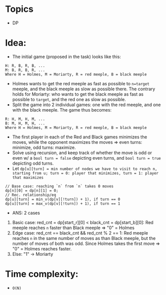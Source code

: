 # Topics
- DP

# Idea: 
- The initial game (proposed in the task) looks like this: 
```
H: R, B, R, B, ...
M: B, R, B, R, ...
Where H = Holmes, M = Moriarty, R = red meeple, B = black meeple
```
- Holmes wants to get the red meeple as fast as possible to `n=target` meeple, and the black meeple as slow as possible there. The contrary holds for Moriarty: who wants to get the black meeple as fast as possible to `target`, and the red one as slow as possible.
- Split the game into 2 individual games: one with the red meeple, and one with the black meeple.  The game thus becomes:
```
R: H, M, H, M, ...
B: M, H, M, H, ...
Where H = Holmes, M = Moriarty, R = red meeple, B = black meeple
```
- The first player in each of the Red and Black games minimizes the moves, while the opponent maximizes the moves => even turns: minimize, odd turns: maximize. 
- Solve using recursion, and keep track of whether the move is odd or even w/ a `bool turn = false` depicting even turns, and `bool turn = true` depicting odd turns.
- Let `dp[u][turn] = min number of nodes we have to visit to reach n, starting from u; turn = 0: player that minimizes, turn = 1: player that maximizes`
```
// Base case: reaching `n` from `n` takes 0 moves
dp[n][0] = dp[n][1] = 0;
// Rec. relationship/eq
dp[u][turn] = min_v(dp[v][!turn]) + 1), if turn == 0
dp[u][turn] = max_v(dp[v][!turn]) + 1), if turn == 1
```
- ANS: 2 cases
1. Basic case: red_cnt = dp[start_r][0] < black_cnt = dp[start_b][0]: Red meeple reaches `n` faster than Black meeple => "0" = Holmes
2. Edge case: red_cnt == black_cnt && red_cnt % 2 == 1: Red meeple reaches `n` in the same number of moves as than Black meeple, but the number of moves of both was odd. Since Holmes takes the first move => "0" = Holmes reaches faster.
3. Else: "1" -> Moriarty


# Time complexity:
- `O(N)`

